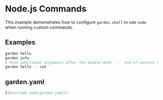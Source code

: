 # Node.js Commands

This example demonstrates how to configure `garden.shell` to use `node`
when running custom commands.

## Examples

```bash
garden hello
garden info
# Pass additional arguments after the double-dash `--` end-of-options marker.
garden hello -- cat
```

## garden.yaml

```yaml
{{#include node/garden.yaml}}
```
